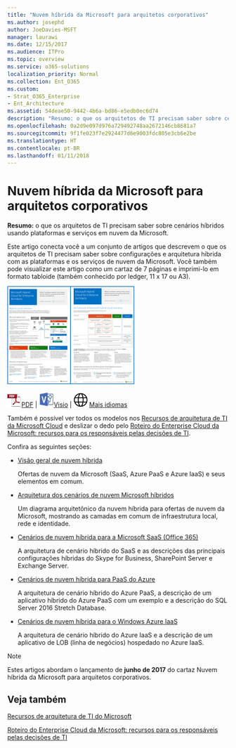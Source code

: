 ```yaml
---
title: "Nuvem híbrida da Microsoft para arquitetos corporativos"
ms.author: josephd
author: JoeDavies-MSFT
manager: laurawi
ms.date: 12/15/2017
ms.audience: ITPro
ms.topic: overview
ms.service: o365-solutions
localization_priority: Normal
ms.collection: Ent_O365
ms.custom:
- Strat_O365_Enterprise
- Ent_Architecture
ms.assetid: 54deae50-9442-4b6a-bd86-e5edb0ec6d74
description: "Resumo: o que os arquitetos de TI precisam saber sobre cenários híbridos usando plataformas e serviços em nuvem da Microsoft."
ms.openlocfilehash: 0a2d9e097d976a729492748aa2672146cb8681a7
ms.sourcegitcommit: 9f1fe023f7e2924477d6e9003fdc805e3cb6e2be
ms.translationtype: HT
ms.contentlocale: pt-BR
ms.lasthandoff: 01/11/2018
---
```

# <a name="microsoft-hybrid-cloud-for-enterprise-architects"></a>Nuvem híbrida da Microsoft para arquitetos corporativos

 **Resumo:** o que os arquitetos de TI precisam saber sobre cenários híbridos usando plataformas e serviços em nuvem da Microsoft.
  
Este artigo conecta você a um conjunto de artigos que descrevem o que os arquitetos de TI precisam saber sobre configurações e arquitetura híbrida com as plataformas e os serviços de nuvem da Microsoft. Você também pode visualizar este artigo como um cartaz de 7 páginas e imprimi-lo em formato tabloide (também conhecido por ledger, 11 x 17 ou A3).
  
[![Imagem em miniatura do modelo híbrido em nuvem da Microsoft](images/Hybrid_Poster/Hybrid_Cloud_Thumbnail.png)](https://www.microsoft.com/download/details.aspx?id=54424
)
  
![Arquivo PDF](images/Common_Images/PDFIcon.png)[PDF](https://go.microsoft.com/fwlink/p/?linkid=842082) | ![Arquivo do Visio](images/Common_Images/VisioIcon.png)[Visio](https://go.microsoft.com/fwlink/p/?linkid=842083) | ![Ver uma página com as versões em outros idiomas](images/Common_Images/GlobeIcon.png)
[Mais idiomas](https://www.microsoft.com/download/details.aspx?id=54424)
  
Também é possível ver todos os modelos nos [Recursos de arquitetura de TI da Microsoft Cloud](microsoft-cloud-it-architecture-resources.md) e deslizar o dedo pelo [Roteiro do Enterprise Cloud da Microsoft: recursos para os responsáveis pelas decisões de TI]((https://aka.ms/cloudarchitecture)).
  
Confira as seguintes seções:
  
- [Visão geral de nuvem híbrida](hybrid-cloud-overview.md)
    
    Ofertas de nuvem da Microsoft (SaaS, Azure PaaS e Azure IaaS) e seus elementos em comum.
    
- [Arquitetura dos cenários de nuvem Microsoft híbridos](architecture-of-microsoft-hybrid-cloud-scenarios.md)
    
    Um diagrama arquitetônico da nuvem híbrida para ofertas de nuvem da Microsoft, mostrando as camadas em comum de infraestrutura local, rede e identidade.
    
- [Cenários de nuvem híbrida para a Microsoft SaaS (Office 365)](hybrid-cloud-scenarios-for-microsoft-saas-office-365.md)
    
    A arquitetura de cenário híbrido do SaaS e as descrições das principais configurações híbridas do Skype for Business, SharePoint Server e Exchange Server.
    
- [Cenários de nuvem híbrida para PaaS do Azure](hybrid-cloud-scenarios-for-azure-paas.md)
    
    A arquitetura de cenário híbrido do Azure PaaS, a descrição de um aplicativo híbrido do Azure PaaS com um exemplo e a descrição do SQL Server 2016 Stretch Database.
    
- [Cenários de nuvem híbrida para o Windows Azure IaaS](hybrid-cloud-scenarios-for-azure-iaas.md)
    
    A arquitetura de cenário híbrido do Azure IaaS e a descrição de um aplicativo de LOB (linha de negócios) hospedado no Azure IaaS.
    
> [!NOTE]
> Estes artigos abordam o lançamento de **junho de 2017** do cartaz Nuvem híbrida da Microsoft para arquitetos corporativos.
  
## <a name="see-also"></a>Veja também

[Recursos de arquitetura de TI do Microsoft](microsoft-cloud-it-architecture-resources.md)

[Roteiro do Enterprise Cloud da Microsoft: recursos para os responsáveis pelas decisões de TI]((https://sway.com/FJ2xsyWtkJc2taRD))




